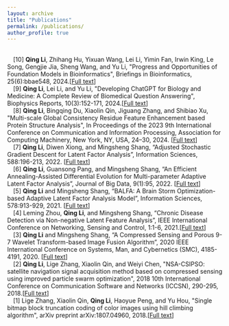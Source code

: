 ```yaml
---
layout: archive
title: "Publications"
permalink: /publications/
author_profile: true
---
```

<BR/>&emsp;[10]  __Qing Li__, Zhihang Hu, Yixuan Wang, Lei Li, Yimin Fan, Irwin King, Le Song, Gengjie Jia, Sheng Wang, and Yu Li, "Progress and Opportunities of Foundation Models in Bioinformatics", Briefings in Bioinformatics, 25(6):bbae548, 2024.[[Full text](https://watermark.silverchair.com/bbae548.pdf?token=AQECAHi208BE49Ooan9kkhW_Ercy7Dm3ZL_9Cf3qfKAc485ysgAAA1EwggNNBgkqhkiG9w0BBwagggM-MIIDOgIBADCCAzMGCSqGSIb3DQEHATAeBglghkgBZQMEAS4wEQQMDY9t4O1ViLb8DC1DAgEQgIIDBO6LcEt0VGsG00Ej6Eti4dUzZI8cRljquXBF6broBnezSPIdIzELKrPnZmwukgNMTkls-wOdtnoH2bx61je83vF2MEjT8HKHtqdD60L5-32QqGuDbuYpWCFM43dm4FcG0wfhISexmJGOPRuvoi5SaJnFof9JZeZ6LAvZWrh2avyYC_TWx6Bbjxpcjn8gPSc42uDe3Jtk8e673Tb0XPaIRnwYo-KLoy0EalJzUB2zJIVPqgVIFzGaA-2cM-CP4hX37imor0tp8xRZSZbZgVYb426_mCdEkxS1VCg9HK5Qan0bLYzqLNHMWRvv1HNMSUtkR2akV6bqAJkbid3ps2modTR4IpYtxtW8BT7863jRUhO7iffRs9z222PLgqkhQQicra8y7uebMP1abPGMUk1eHuST_wH5rSdk-WwRNILuXEtYan1OuKXok0m9laNiwsxbpwQrFeFApbfITXLq53noKRDyMwXtd7QZEQYaRiI3nHSKW7JEk2x0uAFaJHbtZ27yWdHxymA7fMoI9yUz_49vlhFrkb6SLQXdktvReQBhfzB1h5Wz5iUYaenC7B0rsRUa8ICHCrIyP8bD4eL3SJJtsJFWyeUG1mj12xNvu-oo6XleorT5jHgGHWhOG50Px5D9HIRxTh_GaBo8SqqZCJdBCGP68vcNIrvh92vyE13PQViaUN9Lgo1histMcGNJH-a1UHMNGhfdy1NW1TYIo7A_SlTzBzDwgW1iuFzbPDepDpFoNH8KFdIbzbwLZx9eVn5Y8GbQbQEi72Cc7f7ixHx7CDBpxY7cmT7rcMPFRcMFnh4TumxSbDiuFPL0u1TreD3mT6d1AiqFeWEkbhCBCUtu2Bn8nDNe9ZyaVr66tlLC8a7-ymm-qFBMalWvbHtdyNTw_zh7A7aTBo7CpFyBzQksWiStBF8opbygHo3eN6bagFd-_PkyRYppz1PWp35E0M4vdqpl5HtBcmU-e-H_uyXBv1Jv1XLoUaSGdRYZMjE7-gc6IBukDYFM2DGnSfPg_ShmsELOPz4)]
<BR/>&emsp;[9]  __Qing Li__, Lei Li, and Yu Li, "Developing ChatGPT for Biology and Medicine: A Complete Review of Biomedical Question Answering", Biophysics Reports, 10(3):152-171, 2024.[[Full text](https://www.ncbi.nlm.nih.gov/pmc/articles/PMC11252240/pdf/br-10-3-152.pdf)]
<BR/>&emsp;[8]	__Qing Li__, Bingqing Du, Xiaolin Qin, Jiguang Zhang, and Shibiao Xu, "Multi-scale Global Consistency Residue Feature Enhancement based Protein Structure Analysis", In Proceedings of the 2023 9th International Conference on Communication and Information Processing, Association for Computing Machinery, New York, NY, USA, 24–30, 2024. [[Full text](https://dl.acm.org/doi/pdf/10.1145/3638884.3638889)]
<BR/>&emsp;[7]	__Qing Li__, Diwen Xiong, and Mingsheng Shang, “Adjusted Stochastic Gradient Descent for Latent Factor Analysis”, Information Sciences, 588:196-213, 2022. [[Full text](https://www.sciencedirect.com/science/article/pii/S0020025521012871)] 
<BR/>&emsp;[6]	__Qing Li__, Guansong Pang, and Mingsheng Shang, “An Efficient Annealing-Assisted Differential Evolution for Multi-parameter Adaptive Latent Factor Analysis”, Journal of Big Data, 9(1):95, 2022. [[Full text](https://link.springer.com/article/10.1186/s40537-022-00638-8)] 
<BR/>&emsp;[5]	__Qing Li__ and Mingsheng Shang, “BALFA: A Brain Storm Optimization-based Adaptive Latent Factor Analysis Model”, Information Sciences, 578:913-929, 2021. [[Full text](https://www.sciencedirect.com/science/article/abs/pii/S0020025521008653)] 
<BR/>&emsp;[4]	Leming Zhou, __Qing Li__, and Mingsheng Shang, “Chronic Disease Detection via Non-negative Latent Feature Analysis”, IEEE International Conference on Networking, Sensing and Control, 1:1-6, 2021.[[Full text](https://ieeexplore.ieee.org/abstract/document/9702154)]
<BR/>&emsp;[3]	__Qing Li__ and Mingsheng Shang, “A Compressed Sensing and Porous 9-7 Wavelet Transform-based Image Fusion Algorithm”, 2020 IEEE International Conference on Systems, Man, and Cybernetics (SMC), 4185-4191, 2020. [[Full text](https://ieeexplore.ieee.org/document/9283284/)] 
<BR/>&emsp;[2]  __Qing Li__, Lige Zhang, Xiaolin Qin, and Weiyi Chen, "NSA-CSIPSO: satellite navigation signal acquisition method based on compressed sensing using improved particle swarm optimization", 2018 10th International Conference on Communication Software and Networks (ICCSN), 290-295, 2018.[[Full text](https://ieeexplore.ieee.org/abstract/document/8488308)] 
<BR/>&emsp;[1]  Lige Zhang, Xiaolin Qin, __Qing Li__, Haoyue Peng, and Yu Hou, "Single bitmap block truncation coding of color images using hill climbing algorithm", arXiv preprint arXiv:1807.04960, 2018.[[Full text](https://arxiv.org/pdf/1807.04960.pdf)]
